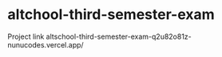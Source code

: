 # altchool-third-semester-exam
Project link
altschool-third-semester-exam-q2u82o81z-nunucodes.vercel.app/

